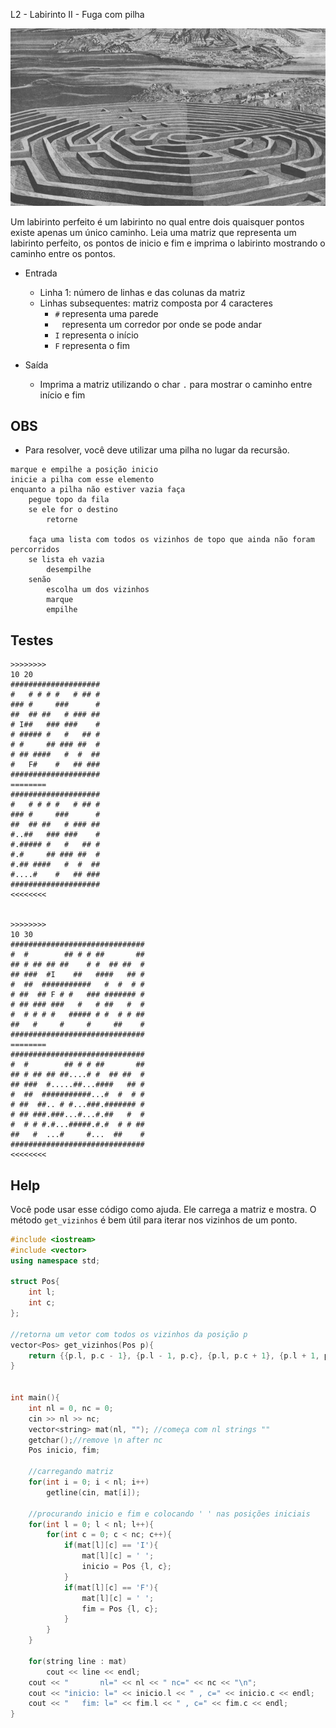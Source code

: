 L2 - Labirinto II - Fuga com pilha

![](__capa.jpg)

Um labirinto perfeito é um labirinto no qual entre dois quaisquer pontos existe apenas um único caminho.
Leia uma matriz que representa um labirinto perfeito, os pontos de inicio e fim e imprima o labirinto mostrando o caminho entre os pontos.

- Entrada
    - Linha 1: número de linhas e das colunas da matriz
    - Linhas subsequentes: matriz composta por 4 caracteres
        - `#` representa uma parede
        - ` ` representa um corredor por onde se pode andar
        - `I` representa o início
        - `F` representa o fim

- Saída
    - Imprima a matriz utilizando o char `.` para mostrar o caminho entre início e fim

## OBS
- Para resolver, você deve utilizar uma pilha no lugar da recursão.

```
marque e empilhe a posição inicio
inicie a pilha com esse elemento
enquanto a pilha não estiver vazia faça
    pegue topo da fila
    se ele for o destino
        retorne

    faça uma lista com todos os vizinhos de topo que ainda não foram percorridos
    se lista eh vazia
        desempilhe
    senão
        escolha um dos vizinhos
        marque
        empilhe
```


## Testes
```
>>>>>>>>
10 20
####################
#   # # # #   # ## #
### #     ###      #
##  ## ##   # ### ##
# I##   ### ###    #
# ##### #   #   ## #
# #     ## ### ##  #
# ## ####   #  #  ##
#   F#    #   ## ###
####################
========
####################
#   # # # #   # ## #
### #     ###      #
##  ## ##   # ### ##
#..##   ### ###    #
#.##### #   #   ## #
#.#     ## ### ##  #
#.## ####   #  #  ##
#....#    #   ## ###
####################
<<<<<<<<


>>>>>>>>
10 30
##############################
#  #        ## # # ##       ##
## # ## ## ##    # #  ## ##  #
## ###  #I    ##   ####   ## #
#  ##  ###########   #  #  # #
# ##  ## F # #   ### ####### #
# ## ### ###   #   # ##   #  #
#  # # # #   ##### # #  # # ##
##   #     #     #     ##    #
##############################
========
##############################
#  #        ## # # ##       ##
## # ## ## ##....# #  ## ##  #
## ###  #.....##...####   ## #
#  ##  ###########...#  #  # #
# ##  ##.. # #...###.####### #
# ## ###.###...#...#.##   #  #
#  # # #.#...#####.#.#  # # ##
##   #  ...#     #...  ##    #
##############################
<<<<<<<<
```

## Help

Você pode usar esse código como ajuda. Ele carrega a matriz e mostra. O método `get_vizinhos` é bem útil para iterar nos vizinhos de um ponto.

```c++
#include <iostream>
#include <vector>
using namespace std;

struct Pos{
    int l;
    int c;
};

//retorna um vetor com todos os vizinhos da posição p
vector<Pos> get_vizinhos(Pos p){
    return {{p.l, p.c - 1}, {p.l - 1, p.c}, {p.l, p.c + 1}, {p.l + 1, p.c}};
}


int main(){
    int nl = 0, nc = 0;
    cin >> nl >> nc;
    vector<string> mat(nl, ""); //começa com nl strings ""
    getchar();//remove \n after nc
    Pos inicio, fim;

    //carregando matriz
    for(int i = 0; i < nl; i++)
        getline(cin, mat[i]);

    //procurando inicio e fim e colocando ' ' nas posições iniciais
    for(int l = 0; l < nl; l++){
        for(int c = 0; c < nc; c++){
            if(mat[l][c] == 'I'){
                mat[l][c] = ' ';
                inicio = Pos {l, c};
            }
            if(mat[l][c] == 'F'){
                mat[l][c] = ' ';
                fim = Pos {l, c};
            }
        }
    }

    for(string line : mat)
        cout << line << endl;
    cout << "       nl=" << nl << " nc=" << nc << "\n";
    cout << "inicio: l=" << inicio.l << " , c=" << inicio.c << endl;
    cout << "   fim: l=" << fim.l << " , c=" << fim.c << endl;
}
```
